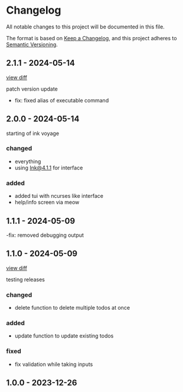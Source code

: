 # Changelog

All notable changes to this project will be documented in this file.

The format is based on [Keep a Changelog](https://keepachangelog.com/en/1.0.0/),
and this project adheres to [Semantic Versioning](https://semver.org/spec/v2.0.0.html).

## 2.1.1 - 2024-05-14
[view diff](https://github.com/Revanth686/TodoLister/compare/v1.1.1...v2.1.1)

patch version update

- fix: fixed alias of executable command

## 2.0.0 - 2024-05-14

starting of ink voyage

### changed

- everything
- using Ink@4.1.1 for interface

### added

- added tui with ncurses like interface
- help/info screen via meow

## 1.1.1 - 2024-05-09

-fix: removed debugging output

## 1.1.0 - 2024-05-09

[view diff](https://github.com/Revanth686/TodoLister/compare/v1.0.0...v1.1.0)

testing releases

### changed

- delete function to delete multiple todos at once

### added

- update function to update existing todos

### fixed

- fix validation while taking inputs

## 1.0.0 - 2023-12-26
